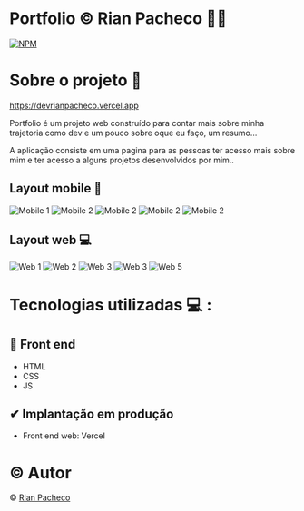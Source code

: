# Portfolio &copy; Rian Pacheco 🚀💯

[![NPM](https://img.shields.io/npm/l/react)](https://github.com/RianPacheco/Portfolio-RianPacheco/blob/master/LICENSE) 

# Sobre o projeto 💎

https://devrianpacheco.vercel.app

Portfolio é um projeto web construído para contar mais sobre minha trajetoria como dev e um pouco sobre oque eu faço, um resumo...

A aplicação consiste em uma pagina para as pessoas ter acesso mais sobre mim e ter acesso a alguns projetos desenvolvidos por mim..

## Layout mobile 📱
![Mobile 1](./assets/Preview/Home-Mobile.PNG) 
![Mobile 2](./assets/Preview/Sobre-Mobile.PNG)
![Mobile 2](./assets/Preview/Projetos-Mobile.PNG)
![Mobile 2](./assets/Preview/Servicos-Mobile.PNG)
![Mobile 2](./assets/Preview/Skills-Mobile.PNG)

## Layout web 💻
![Web 1](./assets/img/Portfolio.PNG)
![Web 2](./assets/Preview/Sobre.PNG)
![Web 3](./assets/Preview/Projetos.PNG)
![Web 3](./assets/Preview/Servicos.PNG)
![Web 5](./assets/Preview/Skills.PNG)

# Tecnologias utilizadas 💻 :

## 🔅 Front end
- HTML
- CSS
- JS

## ✔ Implantação em produção 
- Front end web: Vercel

# © Autor

&copy; <a href="https://www.linkedin.com/in/rian-pacheco/"> Rian Pacheco</a>
